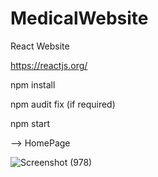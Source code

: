 # MedicalWebsite

React Website

https://reactjs.org/

npm install 

npm audit fix (if required)

npm start

--> HomePage

![Screenshot (978)](https://user-images.githubusercontent.com/63407480/146420460-0b5542e7-7065-4358-8fe6-e522ed2e5167.png)



